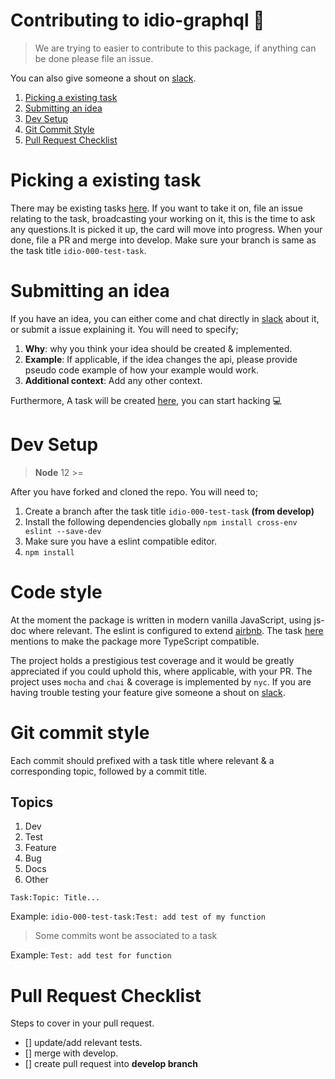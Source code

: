 # Contributing to idio-graphql 🚀

> We are trying to easier to contribute to this package, if anything can be done please file an issue. 

You can also give someone a shout on [slack](https://idio-graphql.slack.com/).

1. [Picking a existing task](#Picking-a-existing-task)
1. [Submitting an idea](#Submitting-an-idea)
1. [Dev Setup](#Dev-Setup)
1. [Git Commit Style](#Git-commit-style)
1. [Pull Request Checklist](#Pull-Request-Checklist)

# Picking a existing task 
There may be existing tasks [here](https://github.com/danstarns/idio-graphql/projects/1). If you want to take it on, file an issue relating to the task, broadcasting your working on it, this is the time to ask any questions.It is picked it up, the card will move into progress. When your done, file a PR and merge into develop. Make sure your branch is same as the task title `idio-000-test-task`.

# Submitting an idea
If you have an idea, you can either come and chat directly in [slack](https://idio-graphql.slack.com/) about it, or submit a issue explaining it. You will need to specify;

1. **Why**: why you think your idea should be created & implemented.
2. **Example**: If applicable, if the idea changes the api, please provide pseudo code example of how your example would work.
3. **Additional context**: Add any other context.


Furthermore, A task will be created [here](https://github.com/danstarns/idio-graphql/projects/1), you can start hacking 💻


# Dev Setup

> **Node** 12 >=

After you have forked and cloned the repo. You will need to;

1. Create a branch after the task title `idio-000-test-task` **(from develop)**
2. Install the following dependencies globally `npm install cross-env eslint --save-dev`
3. Make sure you have a eslint compatible editor. 
4. `npm install`

# Code style
At the moment the package is written in modern vanilla JavaScript, using js-doc where relevant. The eslint is configured to extend [airbnb](https://github.com/airbnb/javascript). The task [here](https://github.com/danstarns/idio-graphql/projects/1) mentions to make the package more TypeScript compatible. 

The project holds a prestigious test coverage and it would be greatly appreciated if you could uphold this, where applicable, with your PR. The project uses `mocha` and `chai` & coverage is implemented by `nyc`. If you are having trouble testing your feature give someone a shout on [slack](https://idio-graphql.slack.com/).

# Git commit style
Each commit should prefixed with a task title where relevant & a corresponding topic, followed by a commit title.

## Topics
1. Dev
2. Test
3. Feature
4. Bug
5. Docs
6. Other

`Task:Topic: Title...`

Example: `idio-000-test-task:Test: add test of my function`

> Some commits wont be associated to a task

Example: `Test: add test for function`

# Pull Request Checklist
Steps to cover in your pull request. 

- [] update/add relevant tests. 
- [] merge with develop.
- [] create pull request into **develop branch**
